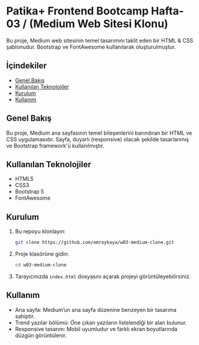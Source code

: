 # Patika+ Frontend Bootcamp Hafta-03 / (Medium Web Sitesi Klonu)

Bu proje, Medium web sitesinin temel tasarımını taklit eden bir HTML & CSS şablonudur. Bootstrap ve FontAwesome kullanılarak oluşturulmuştur.

## İçindekiler
- [Genel Bakış](#genel-bakış)
- [Kullanılan Teknolojiler](#kullan%C4%B1lan-teknolojiler)
- [Kurulum](#kurulum)
- [Kullanım](#kullan%C4%B1m)

## Genel Bakış
Bu proje, Medium ana sayfasının temel bileşenlerini barındıran bir HTML ve CSS uygulamasıdır. Sayfa, duyarlı (responsive) olacak şekilde tasarlanmış ve Bootstrap framework'ü kullanılmıştır.

## Kullanılan Teknolojiler
- HTML5
- CSS3
- Bootstrap 5
- FontAwesome

## Kurulum
1. Bu repoyu klonlayın:
   ```sh
   git clone https://github.com/emreykaya/w03-medium-clone.git
   ```
2. Proje klasörüne gidin:
   ```sh
   cd w03-medium-clone
   ```
3. Tarayıcınızda `index.html` dosyasını açarak projeyi görüntüleyebilirsiniz.

## Kullanım
- Ana sayfa: Medium’un ana sayfa düzenine benzeyen bir tasarıma sahiptir.
- Trend yazılar bölümü: Öne çıkan yazıların listelendiği bir alan bulunur.
- Responsive tasarım: Mobil uyumludur ve farklı ekran boyutlarında düzgün görüntülenir.


